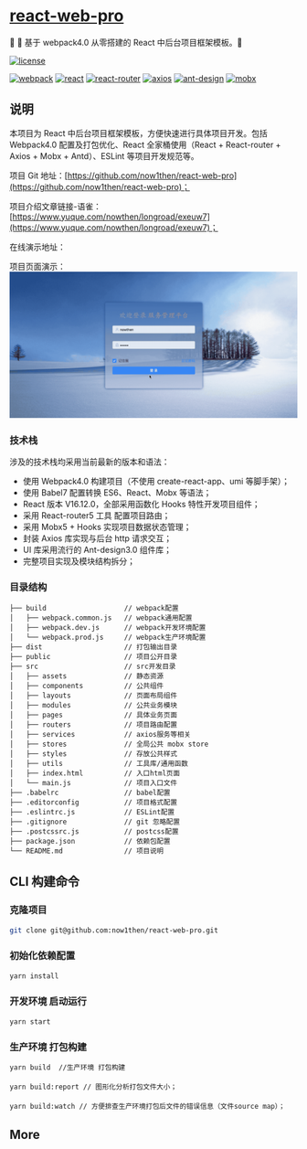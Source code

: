# [react-web-pro](https://github.com/now1then/react-web-pro)

🌈 🚀 基于 webpack4.0 从零搭建的 React 中后台项目框架模板。🚀

[![license](https://img.shields.io/badge/license-MIT-brightgreen.svg)](https://github.com/now1then/react-web-pro/master/LICENSE)

[![webpack](https://img.shields.io/badge/webpack-4.41.2-green)](https://github.com/webpack/webpack) [![react](https://img.shields.io/badge/react-16.12.0-green)](https://github.com/facebook/react) [![react-router](https://img.shields.io/badge/react--router-5.1.2-green)](https://github.com/ReactTraining/react-router) [![axios](https://img.shields.io/badge/axios-0.19.0-green)](https://github.com/axios/axios) [![ant-design](https://img.shields.io/badge/ant--design-3.26.2-green.svg)](https://ant.design/index-cn) [![mobx](https://img.shields.io/badge/mobx-5.15.0-green.svg)](https://github.com/mobxjs/mobx)

## 说明

本项目为 React 中后台项目框架模板，方便快速进行具体项目开发。包括 Webpack4.0 配置及打包优化、React 全家桶使用（React + React-router + Axios + Mobx + Antd）、ESLint 等项目开发规范等。

项目 Git 地址：[https://github.com/now1then/react-web-pro](https://github.com/now1then/react-web-pro)；

项目介绍文章链接-语雀：[https://www.yuque.com/nowthen/longroad/exeuw7](https://www.yuque.com/nowthen/longroad/exeuw7)；

在线演示地址：

项目页面演示：
![演示gif](/public/演示.gif)

### 技术栈

涉及的技术栈均采用当前最新的版本和语法：

- 使用 Webpack4.0 构建项目（不使用 create-react-app、umi 等脚手架）；
- 使用 Babel7 配置转换 ES6、React、Mobx 等语法；
- React 版本 V16.12.0，全部采用函数化 Hooks 特性开发项目组件；
- 采用 React-router5 工具 配置项目路由；
- 采用 Mobx5 + Hooks 实现项目数据状态管理；
- 封装 Axios 库实现与后台 http 请求交互；
- UI 库采用流行的 Ant-design3.0 组件库；
- 完整项目实现及模块结构拆分；

### 目录结构

```
├── build                   // webpack配置
│   ├── webpack.common.js   // webpack通用配置
│   ├── webpack.dev.js      // webpack开发环境配置
│   └── webpack.prod.js     // webpack生产环境配置
├── dist                    // 打包输出目录
├── public                  // 项目公开目录
├── src                     // src开发目录
│   ├── assets              // 静态资源
│   ├── components          // 公共组件
│   ├── layouts             // 页面布局组件
│   ├── modules             // 公共业务模块
│   ├── pages               // 具体业务页面
│   ├── routers             // 项目路由配置
│   ├── services            // axios服务等相关
│   ├── stores              // 全局公共 mobx store
│   ├── styles              // 存放公共样式
│   ├── utils               // 工具库/通用函数
│   ├── index.html          // 入口html页面
│   └── main.js             // 项目入口文件
├── .babelrc                // babel配置
├── .editorconfig           // 项目格式配置
├── .eslintrc.js            // ESLint配置
├── .gitignore              // git 忽略配置
├── .postcssrc.js           // postcss配置
├── package.json            // 依赖包配置
└── README.md               // 项目说明
```

## CLI 构建命令

### 克隆项目

```bash
git clone git@github.com:now1then/react-web-pro.git
```

### 初始化依赖配置

```bash
yarn install
```

### 开发环境 启动运行

```bash
yarn start
```

### 生产环境 打包构建

```bash
yarn build  //生产环境 打包构建

yarn build:report // 图形化分析打包文件大小；

yarn build:watch // 方便排查生产环境打包后文件的错误信息（文件source map）；
```

## More
